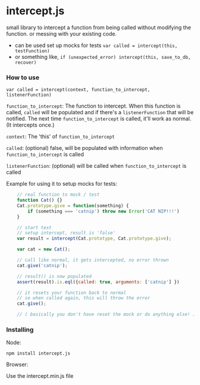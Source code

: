 # intercept.js

small library to intercept a function from being called without modifying the function. or messing with your existing code.

- can be used set up mocks for tests `var called = intercept(this, testFunction)`
- or something like, `if (unexpected_error) intercept(this, save_to_db, recover)`

### How to use

`var called = intercept(context, function_to_intercept, listenerFunction)
`

`function_to_intercept`:
The function to intercept. When this function is called, `called` will be populated and if there's a `listenerFunction` that will be notified. The next time `function_to_intercept` is called, it'll work as normal. (It intercepts once.)

`context`:
The 'this' of `function_to_intercept`

`called`:
(optional) false, will be populated with information when `function_to_intercept` is called

`listenerFunction`:
(optional) will be called when `function_to_intercept` is called


Example for using it to setup mocks for tests:
```js
    // real function to mock / test
    function Cat() {}
    Cat.prototype.give = function(something) {
        if (something === 'catnip') throw new Error('CAT NIP!!!')
    }

    // start test
    // setup intercept, result is 'false'
    var result = intercept(Cat.prototype, Cat.prototype.give);

    var cat = new Cat();

    // call like normal, it gets intercepted, no error thrown
    cat.give('catnip');

    // result() is now populated
    assert(result).is.eql({called: true, arguments: ['catnip'] })

    // it resets your function back to normal
    // so when called again, this will throw the error
    cat.give();

    // ( basically you don't have reset the mock or do anything else! )
```

### Installing

Node:

`npm install intercept.js`

Browser:

Use the intercept.min.js file
